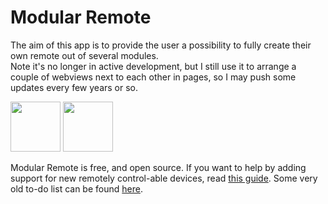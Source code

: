 # Modular Remote

The aim of this app is to provide the user a possibility to fully create their own remote out of several modules.  
Note it's no longer in active development, but I still use it to arrange a couple of webviews next to each other in pages, so I may push some updates every few years or so.

<a href="https://www.spiritcroc.de/android/fdroid/" alt="Get it on F-Droid" target="_blank"><img src="https://fdroid.gitlab.io/artwork/badge/get-it-on.png" height="80"></a>
<a href="https://play.google.com/store/apps/details?id=de.spiritcroc.modular_remote" alt="Get it on Google Play" target="_blank"><img src="https://play.google.com/intl/en_us/badges/images/generic/en_badge_web_generic.png" height="80"></a>

Modular Remote is free, and open source.
If you want to help by adding support for new remotely control-able devices, read [this guide](https://github.com/SpiritCroc/Modular-Remote/blob/master/guide_supporting_new_devices.md).
Some very old to-do list can be found [here](https://github.com/SpiritCroc/Modular-Remote/blob/master/TODO.txt).
